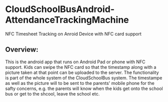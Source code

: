 # CloudSchoolBusAndroid-AttendanceTrackingMachine
NFC Timesheet Tracking on Anroid Device with NFC card support

## Overview:
This is the android app that runs on Android Pad or phone with NFC support. 
Kids can swipe the NFC card so that the timestamp along with a picture taken at that point can be uploaded to the server.
The functionality is part of the whole system of the CloudSchoolBus system. The timestampe as well as the picture will to be sent to the parents' mobile phone for the safty concerns, e.g. the parents will know when the kids get onto the school bus or get to the shcool, leave the school etc. 
